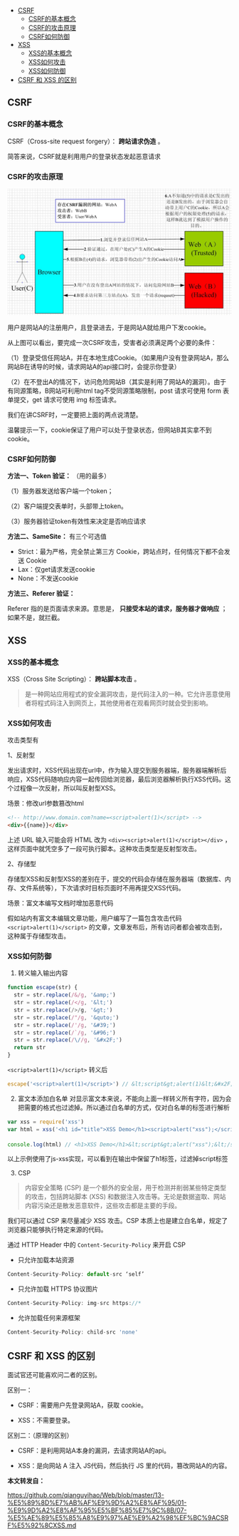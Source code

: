 - [CSRF](#csrf)
  - [CSRF的基本概念](#csrf的基本概念)
  - [CSRF的攻击原理](#csrf的攻击原理)
  - [CSRF如何防御](#csrf如何防御)
- [XSS](#xss)
  - [XSS的基本概念](#xss的基本概念)
  - [XSS如何攻击](#xss如何攻击)
  - [XSS如何防御](#xss如何防御)
- [CSRF 和 XSS 的区别](#csrf-和-xss-的区别)
## CSRF

### CSRF的基本概念

CSRF（Cross-site request forgery）： **跨站请求伪造** 。

简答来说，CSRF就是利用用户的登录状态发起恶意请求

### CSRF的攻击原理

![](./images/csrf和xss共计.png)

用户是网站A的注册用户，且登录进去，于是网站A就给用户下发cookie。

从上图可以看出，要完成一次CSRF攻击，受害者必须满足两个必要的条件：

（1）登录受信任网站A，并在本地生成Cookie。（如果用户没有登录网站A，那么网站B在诱导的时候，请求网站A的api接口时，会提示你登录）

（2）在不登出A的情况下，访问危险网站B（其实是利用了网站A的漏洞）。由于有同源策略，B网站可利用html tag不受同源策略限制，post 请求可使用 form 表单提交，get 请求可使用 img 标签请求。

我们在讲CSRF时，一定要把上面的两点说清楚。

温馨提示一下，cookie保证了用户可以处于登录状态，但网站B其实拿不到 cookie。

### CSRF如何防御

**方法一、Token 验证：** （用的最多）

（1）服务器发送给客户端一个token；

（2）客户端提交表单时，头部带上token。

（3）服务器验证token有效性来决定是否响应请求

**方法二、SameSite：**
有三个可选值

- Strict：最为严格，完全禁止第三方 Cookie，跨站点时，任何情况下都不会发送 Cookie
- Lax：仅get请求发送cookie
- None：不发送cookie

**方法三、Referer 验证：**

Referer 指的是页面请求来源。意思是， **只接受本站的请求，服务器才做响应** ；如果不是，就拦截。

## XSS

### XSS的基本概念

XSS（Cross Site Scripting）： **跨站脚本攻击** 。

>是一种网站应用程式的安全漏洞攻击，是代码注入的一种。它允许恶意使用者将程式码注入到网页上，其他使用者在观看网页时就会受到影响。

### XSS如何攻击

攻击类型有

1、反射型

发出请求时，XSS代码出现在url中，作为输入提交到服务器端，服务器端解析后响应，XSS代码随响应内容一起传回给浏览器，最后浏览器解析执行XSS代码。这个过程像一次反射，所以叫反射型XSS。

场景：修改url参数篡改html

```html
<!-- http://www.domain.com?name=<script>alert(1)</script> -->
<div>{{name}}</div>
```
上述 URL 输入可能会将 HTML 改为 `<div><script>alert(1)</script></div>` ，这样页面中就凭空多了一段可执行脚本。这种攻击类型是反射型攻击。

2、存储型

存储型XSS和反射型XSS的差别在于，提交的代码会存储在服务器端（数据库、内存、文件系统等），下次请求时目标页面时不用再提交XSS代码。

场景：富文本编写文档时增加恶意代码

假如站内有富文本编辑文章功能，用户编写了一篇包含攻击代码`<script>alert(1)</script>` 的文章，文章发布后，所有访问者都会被攻击到，这种属于存储型攻击。

### XSS如何防御

1. 转义输入输出内容

```javascript
function escape(str) {
  str = str.replace(/&/g, '&amp;')
  str = str.replace(/</g, '&lt;')
  str = str.replace(/>/g, '&gt;')
  str = str.replace(/"/g, '&quto;')
  str = str.replace(/'/g, '&#39;')
  str = str.replace(/`/g, '&#96;')
  str = str.replace(/\//g, '&#x2F;')
  return str
}
```

`<script>alert(1)</script>` 转义后

```javascript
escape('<script>alert(1)</script>') // &lt;script&gt;alert(1)&lt;&#x2F;script&gt;
```

2. 富文本添加白名单
对显示富文本来说，不能向上面一样转义所有字符，因为会把需要的格式也过滤掉。所以通过白名单的方式，仅对白名单的标签进行解析

```javascript
var xss = require('xss')
var html = xss('<h1 id="title">XSS Demo</h1><script>alert("xss");</script>')

console.log(html) // <h1>XSS Demo</h1>&lt;script&gt;alert("xss");&lt;/script&gt;
```

以上示例使用了js-xss实现，可以看到在输出中保留了h1标签，过滤掉script标签

3. CSP
>内容安全策略 (CSP) 是一个额外的安全层，用于检测并削弱某些特定类型的攻击，包括跨站脚本 (XSS) 和数据注入攻击等。无论是数据盗取、网站内容污染还是散发恶意软件，这些攻击都是主要的手段。

我们可以通过 CSP 来尽量减少 XSS 攻击。CSP 本质上也是建立白名单，规定了浏览器只能够执行特定来源的代码。

通过 HTTP Header 中的 `Content-Security-Policy` 来开启 CSP

- 只允许加载本站资源
```javascript
Content-Security-Policy: default-src ‘self’
```

- 只允许加载 HTTPS 协议图片
```javascript
Content-Security-Policy: img-src https://*
```

- 允许加载任何来源框架
```javascript
Content-Security-Policy: child-src 'none'
```

## CSRF 和 XSS 的区别

面试官还可能喜欢问二者的区别。

区别一：

  * CSRF：需要用户先登录网站A，获取 cookie。

  * XSS：不需要登录。

区别二：（原理的区别）

  * CSRF：是利用网站A本身的漏洞，去请求网站A的api。

  * XSS：是向网站 A 注入 JS代码，然后执行 JS 里的代码，篡改网站A的内容。


**本文转发自：**

https://github.com/qianguyihao/Web/blob/master/13-%E5%89%8D%E7%AB%AF%E9%9D%A2%E8%AF%95/01-%E9%9D%A2%E8%AF%95%E5%BF%85%E7%9C%8B/07-%E5%AE%89%E5%85%A8%E9%97%AE%E9%A2%98%EF%BC%9ACSRF%E5%92%8CXSS.md
